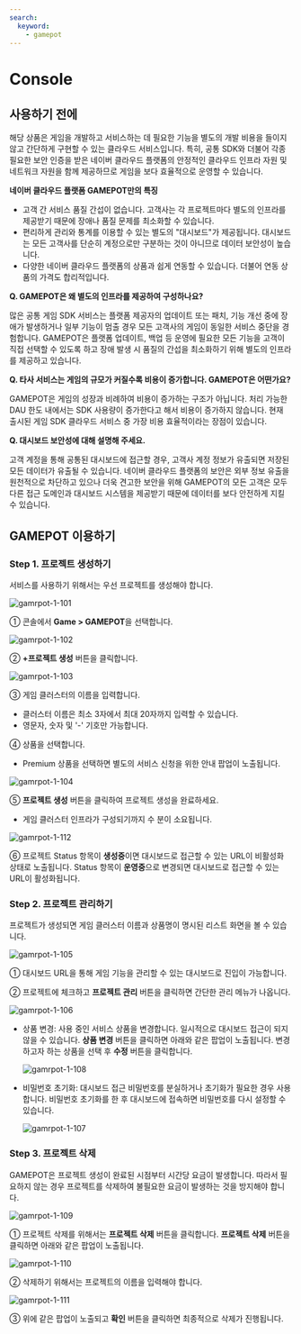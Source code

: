 ```yaml
---
search:
  keyword:
    - gamepot
---
```


# Console

## 사용하기 전에

해당 상품은 게임을 개발하고 서비스하는 데 필요한 기능을 별도의 개발 비용을 들이지 않고 간단하게 구현할 수 있는 클라우드 서비스입니다. 특히, 공통 SDK와 더불어 각종 필요한 보안 인증을 받은 네이버 클라우드 플랫폼의 안정적인 클라우드 인프라 자원 및 네트워크 자원을 함께 제공하므로 게임을 보다 효율적으로 운영할 수 있습니다.

**네이버 클라우드 플랫폼 GAMEPOT만의 특징**

* 고객 간 서비스 품질 간섭이 없습니다. 고객사는 각 프로젝트마다 별도의 인프라를 제공받기 때문에 장애나 품질 문제를 최소화할 수 있습니다.
* 편리하게 관리와 통계를 이용할 수 있는 별도의 "대시보드"가 제공됩니다. 대시보드는 모든 고객사를 단순히 계정으로만 구분하는 것이 아니므로 데이터 보안성이 높습니다.
* 다양한 네이버 클라우드 플랫폼의 상품과 쉽게 연동할 수 있습니다. 더불어 연동 상품의 가격도 합리적입니다.

**Q. GAMEPOT은 왜 별도의 인프라를 제공하여 구성하나요?**

많은 공통 게임 SDK 서비스는 플랫폼 제공자의 업데이트 또는 패치, 기능 개선 중에 장애가 발생하거나 일부 기능이 멈출 경우 모든 고객사의 게임이 동일한 서비스 중단을 경험합니다. GAMEPOT은 플랫폼 업데이트, 백업 등 운영에 필요한 모든 기능을 고객이 직접 선택할 수 있도록 하고 장애 발생 시 품질의 간섭을 최소화하기 위해 별도의 인프라를 제공하고 있습니다.

**Q. 타사 서비스는 게임의 규모가 커질수록 비용이 증가합니다. GAMEPOT은 어떤가요?**

GAMEPOT은 게임의 성장과 비례하여 비용이 증가하는 구조가 아닙니다. 처리 가능한 DAU 한도 내에서는 SDK 사용량이 증가한다고 해서 비용이 증가하지 않습니다. 현재 출시된 게임 SDK 클라우드 서비스 중 가장 비용 효율적이라는 장점이 있습니다.

**Q. 대시보드 보안성에 대해 설명해 주세요.**

고객 계정을 통해 공통된 대시보드에 접근할 경우, 고객사 계정 정보가 유출되면 저장된 모든 데이터가 유출될 수 있습니다. 네이버 클라우드 플랫폼의 보안은 외부 정보 유출을 원천적으로 차단하고 있으나 더욱 견고한 보안을 위해 GAMEPOT의 모든 고객은 모두 다른 접근 도메인과 대시보드 시스템을 제공받기 때문에 데이터를 보다 안전하게 지킬 수 있습니다.

## GAMEPOT 이용하기

### Step 1. 프로젝트 생성하기

서비스를 사용하기 위해서는 우선 프로젝트를 생성해야 합니다.

![gamrpot-1-101](../.gitbook/assets/gamrpot-1-101%20%281%29.png)

① 콘솔에서 **Game &gt; GAMEPOT**을 선택합니다.

![gamrpot-1-102](../.gitbook/assets/gamrpot-1-102%20%282%29.png)

② **+프로젝트 생성** 버튼을 클릭합니다.

![gamrpot-1-103](../.gitbook/assets/gamrpot-1-103%20%282%29.png)

③ 게임 클러스터의 이름을 입력합니다.

* 클러스터 이름은 최소 3자에서 최대 20자까지 입력할 수 있습니다.
* 영문자, 숫자 및 '-' 기호만 가능합니다.

④ 상품을 선택합니다.

* Premium 상품을 선택하면 별도의  서비스 신청을 위한 안내 팝업이 노출됩니다.

![gamrpot-1-104](../.gitbook/assets/gamrpot-1-104%20%282%29.png)

⑤ **프로젝트 생성** 버튼을 클릭하여 프로젝트 생성을 완료하세요.

* 게임 클러스터 인프라가 구성되기까지 수 분이 소요됩니다.

![gamrpot-1-112](../.gitbook/assets/gamrpot-1-112%20%283%29.PNG)

⑥ 프로젝트 Status 항목이 **생성중**이면 대시보드로 접근할 수 있는 URL이 비활성화 상태로 노출됩니다. Status 항목이 **운영중**으로 변경되면 대시보드로 접근할 수 있는 URL이 활성화됩니다.

### Step 2. 프로젝트 관리하기

프로젝트가 생성되면 게임 클러스터 이름과 상품명이 명시된 리스트 화면을 볼 수 있습니다.

![gamrpot-1-105](../.gitbook/assets/gamrpot-1-105%20%286%29.png)

① 대시보드 URL을 통해 게임 기능을 관리할 수 있는 대시보드로 진입이 가능합니다.

② 프로젝트에 체크하고 **프로젝트 관리** 버튼을 클릭하면 간단한 관리 메뉴가 나옵니다.

![gamrpot-1-106](../.gitbook/assets/gamrpot-1-106%20%283%29.png)

* 상품 변경: 사용 중인 서비스 상품을 변경합니다. 일시적으로 대시보드 접근이 되지 않을 수 있습니다. **상품 변경** 버튼을 클릭하면 아래와 같은 팝업이 노출됩니다. 변경하고자 하는 상품을 선택 후 **수정** 버튼을 클릭합니다.

  ![gamrpot-1-108](../.gitbook/assets/gamrpot-1-108%20%285%29.png)

* 비밀번호 초기화: 대시보드 접근 비밀번호를 분실하거나 초기화가 필요한 경우 사용합니다. 비밀번호 초기화를 한 후 대시보드에 접속하면 비밀번호를 다시 설정할 수 있습니다.

  ![gamrpot-1-107](../.gitbook/assets/gamrpot-1-107%20%282%29.png)

### Step 3. 프로젝트 삭제

GAMEPOT은 프로젝트 생성이 완료된 시점부터 시간당 요금이 발생합니다. 따라서 필요하지 않는 경우 프로젝트를 삭제하여 불필요한 요금이 발생하는 것을 방지해야 합니다.

![gamrpot-1-109](../.gitbook/assets/gamrpot-1-109%20%286%29.png)

① 프로젝트 삭제를 위해서는 **프로젝트 삭제** 버튼을 클릭합니다. **프로젝트 삭제** 버튼을 클릭하면 아래와 같은 팝업이 노출됩니다.

![gamrpot-1-110](../.gitbook/assets/gamrpot-1-110%20%284%29.png)

② 삭제하기 위해서는 프로젝트의 이름을 입력해야 합니다.

![gamrpot-1-111](../.gitbook/assets/gamrpot-1-111%20%284%29.png)

③ 위에 같은 팝업이 노출되고 **확인** 버튼을 클릭하면 최종적으로 삭제가 진행됩니다.


